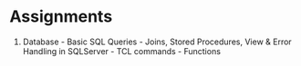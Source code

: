 # Assignments
  1. Database
    - Basic SQL Queries
    - Joins, Stored Procedures, View & Error Handling in SQLServer
    - TCL commands
    - Functions
